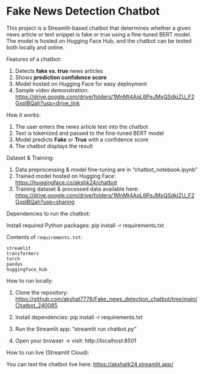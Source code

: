 #  Fake News Detection Chatbot

This project is a Streamlit-based chatbot that determines whether a given news article or text snippet is fake or true using a fine-tuned BERT model.
The model is hosted on Hugging Face Hub, and the chatbot can be tested both locally and online.

Features of a chatbot:
1. Detects **fake vs. true** news articles   
2. Shows **prediction confidence score**
3. Model hosted on Hugging Face for easy deployment
4. Sample video demonstration: https://drive.google.com/drive/folders/1MnMt4AqL6PeJMxQSdkiZU_F2GxplBQah?usp=drive_link

How it works: 
1. The user enters the news article text into the chatbot
2. Text is tokenized and passed to the fine-tuned BERT model
3. Model predicts **Fake** or **True** with a confidence score
4. The chatbot displays the result
   
Dataset & Training:
1. Data preprocessing & model fine-tuning are in “chatbot_notebook.ipynb”
2. Trained model hosted on Hugging Face: https://huggingface.co/akshk24/chatbot
3. Training dataset & processed data available here: https://drive.google.com/drive/folders/1MnMt4AqL6PeJMxQSdkiZU_F2GxplBQah?usp=sharing
  
Dependencies to run the chatbot:

Install required Python packages:
pip install -r requirements.txt


Contents of `requirements.txt`:
```
streamlit
transformers
torch
pandas
huggingface_hub
```

How to run locally:

1. Clone the repository: https://github.com/akshat7776/Fake_news_detection_chatbot/tree/main/Chatbot_240085

2. Install dependencies:
pip install -r requirements.txt

3. Run the Streamlit app:
“streamlit run chatbot.py”

4. Open your browser → visit: http://localhost:8501

How to run live (Streamlit Cloud):

You can test the chatbot live here: https://akshatk24.streamlit.app/
